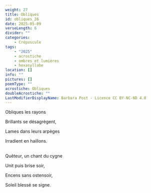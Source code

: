 ```yaml
---
weight: 27
title: Obliques
id: obliques_26
date: 2025-05-09
verseLength: 6
divider: ""
categories:
    - Crépuscule
tags:
    - "2025"
    - acrostiche
    - ombres et lumières
    - hexasyllabe
location: []
info: ""
pictures: []
poemType: ""
acrostiche: Obliques
doubleAcrostiche: ""
LastModifierDisplayName: Barbara Post - Licence CC BY-NC-ND 4.0
---
```

Obliques les rayons

Brillants se désagrègent,

Lames dans leurs arpèges

Irradient en haillons.

 \
Quêteur, un chant du cygne

Unit puis brise soir,

Encens sans ostensoir,

Soleil blessé se signe.
